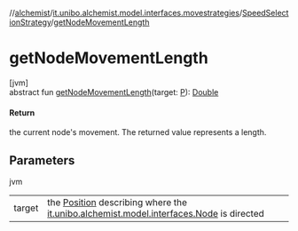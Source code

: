 //[alchemist](../../../index.md)/[it.unibo.alchemist.model.interfaces.movestrategies](../index.md)/[SpeedSelectionStrategy](index.md)/[getNodeMovementLength](get-node-movement-length.md)

# getNodeMovementLength

[jvm]\
abstract fun [getNodeMovementLength](get-node-movement-length.md)(target: [P](../../it.unibo.alchemist.model.implementations.layers/-step-layer/index.md)): [Double](https://kotlinlang.org/api/latest/jvm/stdlib/kotlin/-double/index.html)

#### Return

the current node's movement. The returned value represents a length.

## Parameters

jvm

| | |
|---|---|
| target | the [Position](../../it.unibo.alchemist.model.interfaces/-position/index.md) describing where the [it.unibo.alchemist.model.interfaces.Node](../../it.unibo.alchemist.model.interfaces/-node/index.md) is directed |
